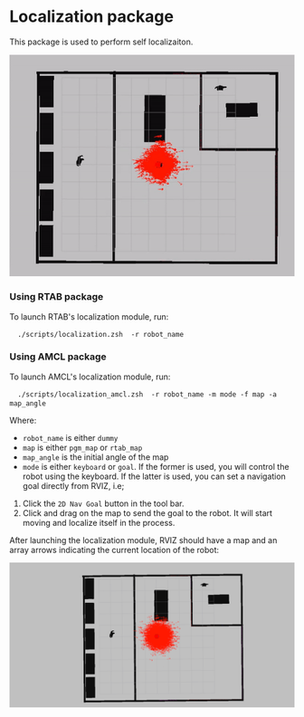 # Localization package

This package is used to perform self localizaiton. 
<p align="center">
   <img src="../../../readme/amcl_localization.gif" width="800" />
</p>

### Using RTAB package
To launch RTAB's localization module, run:
```
  ./scripts/localization.zsh  -r robot_name
```

### Using AMCL package
To launch AMCL's localization module, run:
```
  ./scripts/localization_amcl.zsh  -r robot_name -m mode -f map -a map_angle
```
Where:
* ```robot_name``` is either ```dummy```
* ```map``` is either ```pgm_map``` or ```rtab_map```
* ```map_angle``` is the initial angle of the map
* ```mode``` is either ```keyboard``` or ```goal```. If the former is used, you will control the robot using the keyboard. If the latter is used, you can set a navigation goal directly from RVIZ, i.e;
1. Click the ```2D Nav Goal``` button in the tool bar. 
2. Click and drag on the map to send the goal to the robot. It will start moving and localize itself in the process. 

After launching the localization module, RVIZ should have a map and an array arrows indicating the current location of the robot:
<p align="center">
   <img src="../../../readme/amcl_localization.png" width="800" />
</p>